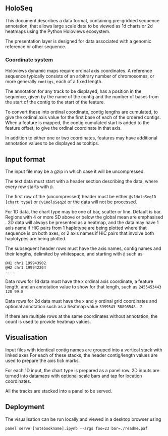 ## HoloSeq

This document describes a data format, containing pre-gridded sequence annotation, that allows large scale data to be viewed
as 1d charts or 2d heatmaps using the Python Holoviews ecosystem.

The presentation layer is designed for data associated with a genomic reference or other sequence.

### Coordinate system

Holoviews dynamic maps require ordinal axis coordinates. A reference sequence typically consists of
an arbitrary number of chromosomes, or more generally `contigs`, each of a fixed length.

The annotation for any track to be displayed, has a position in the sequence, given by the name of the contig and the number of 
bases from the start of the contig to the start of the feature. 

To convert these into ordinal coordinate, contig lengths are cumulated, to give the ordinal axis value for the first base
of each of the ordered contigs. When a feature is mapped, the contig cumulated start is added to the feature offset, to give the 
ordinal coordinate in that axis.

In addition to either one or two coordinates, features may have additional annotation values to be displayed as tooltips.


## Input format

The input file may be a gzip in which case it will be uncompressed.

The text data must start with a header section describing the data, where every row starts with `@`.

The first row of the (uncompressed) header must be either `@v1HoloSeq1D [chart type]` or `@v1HoloSeq2d` or the data will not be processed.

For 1D data, the chart type may be one of bar, scatter or line. Default is bar. Regions with 4 or more SD above or below the global mean are 
emphasised
.
2D data will always be presented as a heatmap, and the data may have 1 axis name if HiC pairs from 1 haplotype are being plotted
where that sequence is on both axes, or 2 axis names if HiC pairs that involve both haplotypes are being plotted.

The subsequent header rows must have the axis names, contig names and their lengths, delimited by whitespace, and starting with `@` such as

```
@H1 chr1 199943902
@H2 chr1 199942264
....
```

Data rows for 1d data must have the x ordinal axis coordinate, a feature length, and an annotation value to show for that length, such as
`2455453443 128 99.8`

Data rows for 2d data must have the x and y ordinal grid coordinates and optional annotation such as a heatmap value
`3999543 58898548  2`

If there are multiple rows at the same coordinates without annotation, the count is used to provide heatmap values.

## Visualisation

Input files with identical contig names are grouped into a vertical stack with linked axes
For each of these stacks, the header contig/length values are used to prepare the axis tick marks.

For each 1D input, the chart type is prepared as a panel row.
2D inputs are turned into datamaps with optional scale bars and tap for location coordinates.

All the tracks are stacked into a panel to be served.

## Deployment

The visualisation can be run locally and viewed in a desktop browser using 

`panel serve [notebookname].ipynb --args foo=23 bar=./readme.paf`


